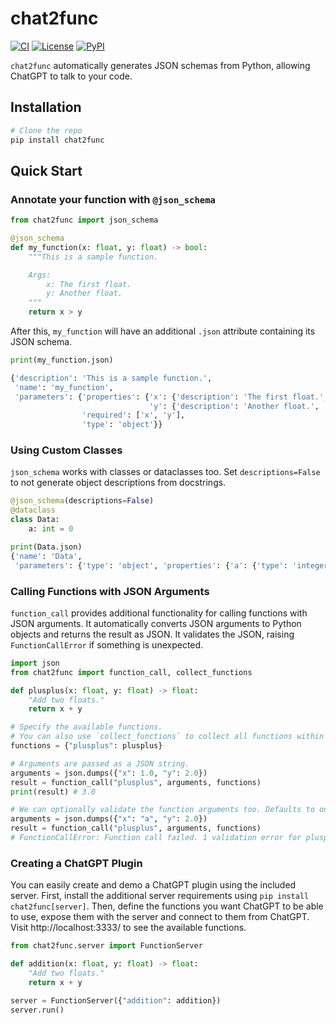 # chat2func

[![CI](https://github.com/ttumiel/chat2func/actions/workflows/ci.yml/badge.svg)](https://github.com/ttumiel/chat2func/actions/workflows/ci.yml)
[![License](https://img.shields.io/github/license/ttumiel/chat2func)](https://github.com/ttumiel/chat2func/blob/main/LICENSE.txt)
[![PyPI](https://img.shields.io/pypi/v/chat2func.svg)](https://pypi.org/project/chat2func/)


`chat2func` automatically generates JSON schemas from Python, allowing ChatGPT to talk to your code.

## Installation

```bash
# Clone the repo
pip install chat2func
```

## Quick Start

### Annotate your function with `@json_schema`

```python
from chat2func import json_schema

@json_schema
def my_function(x: float, y: float) -> bool:
    """This is a sample function.

    Args:
        x: The first float.
        y: Another float.
    """
    return x > y
```

After this, `my_function` will have an additional `.json` attribute containing its JSON schema.

```python
print(my_function.json)

{'description': 'This is a sample function.',
 'name': 'my_function',
 'parameters': {'properties': {'x': {'description': 'The first float.', 'type': 'number'},
                               'y': {'description': 'Another float.', 'type': 'number'}},
                'required': ['x', 'y'],
                'type': 'object'}}
```

### Using Custom Classes

`json_schema` works with classes or dataclasses too. Set `descriptions=False` to not generate object descriptions from docstrings.

```python
@json_schema(descriptions=False)
@dataclass
class Data:
    a: int = 0

print(Data.json)
{'name': 'Data',
 'parameters': {'type': 'object', 'properties': {'a': {'type': 'integer'}}}}
```

### Calling Functions with JSON Arguments

`function_call` provides additional functionality for calling functions with JSON arguments. It automatically converts JSON arguments to Python objects and returns the result as JSON. It validates the JSON, raising `FunctionCallError` if something is unexpected.

```python
import json
from chat2func import function_call, collect_functions

def plusplus(x: float, y: float) -> float:
    "Add two floats."
    return x + y

# Specify the available functions.
# You can also use `collect_functions` to collect all functions within a scope.
functions = {"plusplus": plusplus}

# Arguments are passed as a JSON string.
arguments = json.dumps({"x": 1.0, "y": 2.0})
result = function_call("plusplus", arguments, functions)
print(result) # 3.0

# We can optionally validate the function arguments too. Defaults to on.
arguments = json.dumps({"x": "a", "y": 2.0})
result = function_call("plusplus", arguments, functions)
# FunctionCallError: Function call failed. 1 validation error for plusplus
```

### Creating a ChatGPT Plugin

You can easily create and demo a ChatGPT plugin using the included server. First, install the additional server requirements using `pip install chat2func[server]`. Then, define the functions you want ChatGPT to be able to use, expose them with the server and connect to them from ChatGPT. Visit http://localhost:3333/ to see the available functions.

```python
from chat2func.server import FunctionServer

def addition(x: float, y: float) -> float:
    "Add two floats."
    return x + y

server = FunctionServer({"addition": addition})
server.run()
```
